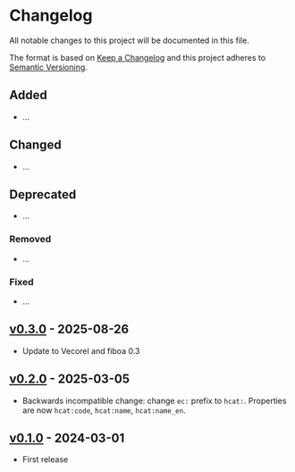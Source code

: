 # Changelog

All notable changes to this project will be documented in this file.

The format is based on [Keep a Changelog](http://keepachangelog.com/en/1.0.0/)
and this project adheres to [Semantic Versioning](http://semver.org/spec/v2.0.0.html).

## Added

- ...

## Changed

- ...

## Deprecated

- ...

### Removed

- ...

### Fixed

- ...

## [v0.3.0] - 2025-08-26

- Update to Vecorel and fiboa 0.3

## [v0.2.0] - 2025-03-05

- Backwards incompatible change: change `ec:` prefix to `hcat:`. Properties are now `hcat:code`, `hcat:name`, `hcat:name_en`.

## [v0.1.0] - 2024-03-01

- First release

[Unreleased]: <https://github.com/fiboa/hcat-extension/compare/v0.3.0...main>
[v0.3.0]: <https://github.com/fiboa/hcat-extension/compare/v0.2.0...v0.3.0>
[v0.2.0]: <https://github.com/fiboa/hcat-extension/compare/v0.1.0...v0.2.0>
[v0.1.0]: <https://github.com/fiboa/hcat-extension/tree/v0.1.0>
